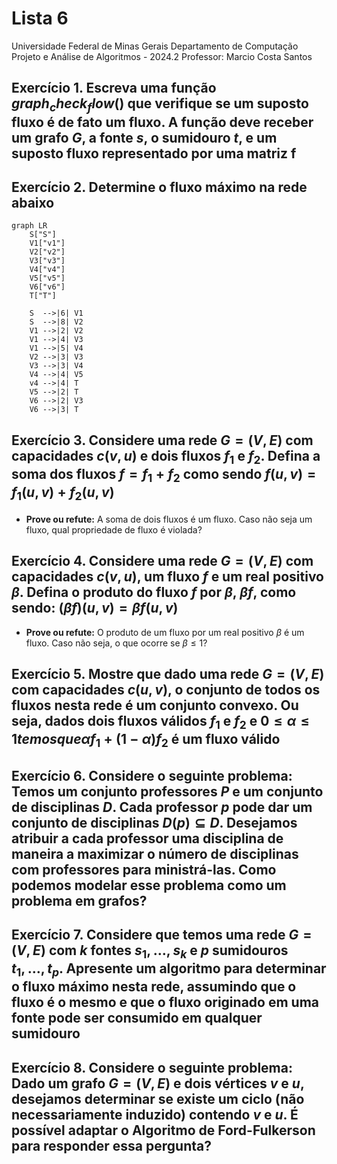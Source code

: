 # Lista 6

Universidade Federal de Minas Gerais
Departamento de Computação
Projeto e Análise de Algoritmos - 2024.2
Professor: Marcio Costa Santos

## Exercício 1. Escreva uma função $graph_check_flow()$ que verifique se um suposto fluxo é de fato um fluxo. A função deve receber um grafo $G$, a fonte $s$, o sumidouro $t$, e um suposto fluxo representado por uma matriz f

## Exercício 2. Determine o fluxo máximo na rede abaixo

```mermaid
graph LR
    S["S"]
    V1["v1"]
    V2["v2"]
    V3["v3"]
    V4["v4"]
    V5["v5"]
    V6["v6"]
    T["T"]

    S  -->|6| V1
    S  -->|8| V2
    V1 -->|2| V2
    V1 -->|4| V3
    V1 -->|5| V4
    V2 -->|3| V3
    V3 -->|3| V4
    V4 -->|4| V5
    v4 -->|4| T
    V5 -->|2| T
    V6 -->|2| V3
    V6 -->|3| T
```

## Exercício 3. Considere uma rede $G = (V, E)$ com capacidades $c(v, u)$ e dois fluxos $f_1$ e $f_2$. Defina a soma dos fluxos $f = f_1 + f_2$ como sendo $f (u, v) = f_1(u, v) + f_2(u, v)$

- **Prove ou refute:** A soma de dois fluxos é um fluxo. Caso não seja um fluxo, qual propriedade de fluxo é violada?

## Exercício 4. Considere uma rede $G = (V, E)$ com capacidades $c(v, u)$, um fluxo $f$ e um real positivo $\beta$. Defina o produto do fluxo $f$ por $\beta$, $\beta f$, como sendo: $(\beta f )(u, v) = \beta f (u, v)$

- **Prove ou refute:** O produto de um fluxo por um real positivo $\beta$ é um fluxo. Caso não seja, o que ocorre se $\beta \leq 1$?

## Exercício 5. Mostre que dado uma rede $G = (V, E)$ com capacidades $c(u, v)$, o conjunto de todos os fluxos nesta rede é um conjunto convexo. Ou seja, dados dois fluxos válidos $f_1$ e $f_2$ e $0 \leq \alpha \leq 1 temos que \alpha f_1 + (1 - \alpha )f_2$ é um fluxo válido

## Exercício 6. Considere o seguinte problema: Temos um conjunto professores $P$ e um conjunto de disciplinas $D$. Cada professor $p$ pode dar um conjunto de disciplinas $D(p) \subseteq D$. Desejamos atribuir a cada professor uma disciplina de maneira a maximizar o número de disciplinas com professores para ministrá-las. Como podemos modelar esse problema como um problema em grafos?

## Exercício 7. Considere que temos uma rede $G = (V, E)$ com $k$ fontes $s_1, \dots, s_ k$ e $p$ sumidouros $t_1, \dots, t_p$. Apresente um algoritmo para determinar o fluxo máximo nesta rede, assumindo que o fluxo é o mesmo e que o fluxo originado em uma fonte pode ser consumido em qualquer sumidouro

## Exercício 8. Considere o seguinte problema: Dado um grafo $G = (V, E)$ e dois vértices $v$ e $u$, desejamos determinar se existe um ciclo (não necessariamente induzido) contendo $v$ e $u$. É possível adaptar o **Algoritmo de Ford-Fulkerson** para responder essa pergunta?
